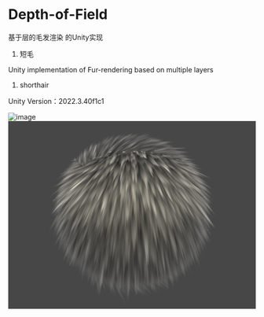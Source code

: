 # Depth-of-Field

基于层的毛发渲染 的Unity实现

1) 短毛

Unity implementation of Fur-rendering based on multiple layers

1) shorthair

Unity Version：2022.3.40f1c1

![image](pic/Fur1.gif)
![image](pic/Fur2.png)
